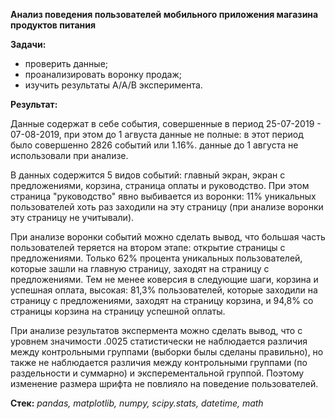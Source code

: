 **Анализ поведения пользователей мобильного приложения магазина продуктов питания**

**Задачи:**
- проверить данные; 
- проанализировать воронку продаж;
- изучить результаты А/А/В эксперимента.

**Результат:**

Данные содержат в себе события, совершенные в период 25-07-2019 - 07-08-2019, при этом до 1 агвуста данные не полные: в этот период было совершенно 2826 событий или 1.16%. данные до 1 августа не использовали при анализе.

В данных содержится 5 видов событий: главный экран, экран с предложениями, корзина, страница оплаты и руководство. При этом страница "руководство" явно выбивается из воронки: 11% уникальных пользователей хоть раз заходили на эту страницу (при анализе воронки эту страницу не учитывали).

При анализе воронки событий можно сделать вывод, что большая часть пользователей теряется на втором этапе: открытие страницы с предложениями. Только 62% процента уникальных пользователей, которые зашли на главную страницу, заходят на страницу с предложениями. Тем не менее коверсия в следующие шаги, корзина и успешная оплата, высокая: 81,3% пользователей, которые заходили на страницу с предложениями, заходят на страницу корзина, и 94,8% со страницы корзина на страницу успешной оплаты.

При анализе результатов экспермента можно сделать вывод, что с уровнем значимости .0025 статистически не наблюдается различия между контрольными группами (выборки былы сделаны правильно), но также не наблюдается различия между контрольными группами (по раздельности и суммарно) и эксперементальной группой. Поэтому изменение размера шрифта не повлияло на поведение пользователей.

**Стек:** 
*pandas, matplotlib, numpy, scipy.stats, datetime, math*
